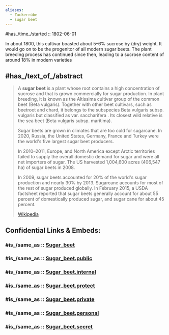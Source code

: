 ```yaml
---
aliases:
  - Zuckerrübe
  - sugar beet
---
```


#has_/time_/started :: 1802-06-01 

In about 1800, this cultivar boasted about 5–6% sucrose by (dry) weight.
It would go on to be the progenitor of all modern sugar beets.
The plant breeding process has continued since then, 
leading to a sucrose content of around 18% in modern varieties

## #has_/text_of_/abstract 


> A **sugar beet** is a plant whose root contains a high concentration of sucrose 
> and that is grown commercially for sugar production. 
> In plant breeding, it is known as the Altissima cultivar group of the common beet (Beta vulgaris). 
> Together with other beet cultivars, such as beetroot and chard, 
> it belongs to the subspecies Beta vulgaris subsp. vulgaris but classified as var. saccharifera . 
> Its closest wild relative is the sea beet (Beta vulgaris subsp. maritima).
>
> Sugar beets are grown in climates that are too cold for sugarcane. 
> In 2020, Russia, the United States, Germany, France and Turkey 
> were the world's five largest sugar beet producers. 
> 
> In 2010–2011, Europe, and North America except Arctic territories 
> failed to supply the overall domestic demand for sugar and were all net importers of sugar. 
> The US harvested 1,004,600 acres (406,547 ha) of sugar beets in 2008. 
> 
> In 2009, sugar beets accounted for 20% of the world's sugar production and nearly 30% by 2013. 
> Sugarcane accounts for most of the rest of sugar produced globally. 
> In February 2015, a USDA factsheet reported 
> that sugar beets generally account for about 55 percent of domestically produced sugar, 
> and sugar cane for about 45 percent.
>
> [Wikipedia](https://en.wikipedia.org/wiki/Sugar%20beet)


## Confidential Links & Embeds: 

### #is_/same_as :: [Sugar_beet](/_Standards/bio/Metabolism/Nutrition/Carbohydrate/Sugar_beet.md) 

### #is_/same_as :: [Sugar_beet.public](/_public/bio/Metabolism/Nutrition/Carbohydrate/Sugar_beet.public.md) 

### #is_/same_as :: [Sugar_beet.internal](/_internal/bio/Metabolism/Nutrition/Carbohydrate/Sugar_beet.internal.md) 

### #is_/same_as :: [Sugar_beet.protect](/_protect/bio/Metabolism/Nutrition/Carbohydrate/Sugar_beet.protect.md) 

### #is_/same_as :: [Sugar_beet.private](/_private/bio/Metabolism/Nutrition/Carbohydrate/Sugar_beet.private.md) 

### #is_/same_as :: [Sugar_beet.personal](/_personal/bio/Metabolism/Nutrition/Carbohydrate/Sugar_beet.personal.md) 

### #is_/same_as :: [Sugar_beet.secret](/_secret/bio/Metabolism/Nutrition/Carbohydrate/Sugar_beet.secret.md)

